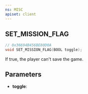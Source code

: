 ```yaml
---
ns: MISC
apiset: client
---
```

## SET_MISSION_FLAG

```c
// 0x36694B456BE80D0A
void SET_MISSION_FLAG(BOOL toggle);
```

If true, the player can't save the game.

## Parameters
* **toggle**:
